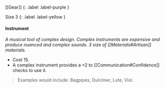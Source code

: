 [[Gear]]
{: .label .label-purple }

Size 3
{: .label .label-yellow }

#### Instrument
_A musical tool of complex design. Complex instruments are expensive and produce nuanced and complex sounds. 3 size of [[Materials#Artisan]] materials._

- Cost 15.
- A complex instrument provides a +2 to [[Communication#Confidence]] checks to use it.

> Examples would include: Bagpipes, Dulcimer, Lute, Viol.